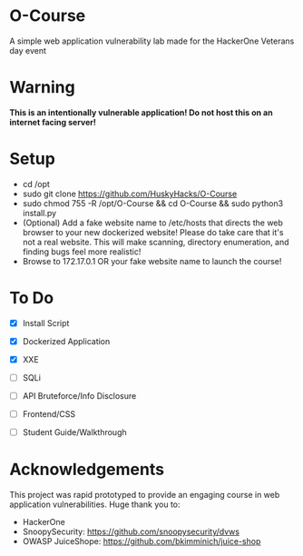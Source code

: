 # O-Course
A simple web application vulnerability lab made for the HackerOne Veterans day event

# Warning
**This is an intentionally vulnerable application! Do not host this on an internet facing server!**

# Setup

- cd /opt
- sudo git clone https://github.com/HuskyHacks/O-Course
- sudo chmod 755 -R /opt/O-Course && cd O-Course && sudo python3 install.py
- (Optional) Add a fake website name to /etc/hosts that directs the web browser to your new dockerized website! Please do take care that it's not a real website. This will make scanning, directory enumeration, and finding bugs feel more realistic!
- Browse to 172.17.0.1 OR your fake website name to launch the course!

# To Do

- [x] Install Script
- [x] Dockerized Application
- [x] XXE
- [ ] SQLi
- [ ] API Bruteforce/Info Disclosure
- [ ] Frontend/CSS
- [ ] Student Guide/Walkthrough


# Acknowledgements
This project was rapid prototyped to provide an engaging course in web application vulnerabilities.
Huge thank you to:
- HackerOne
- SnoopySecurity: https://github.com/snoopysecurity/dvws
- OWASP JuiceShope: https://github.com/bkimminich/juice-shop
